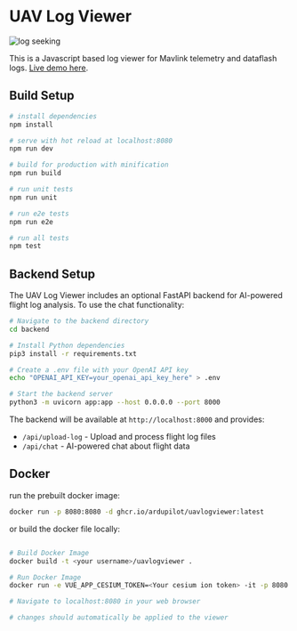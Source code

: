 # UAV Log Viewer

![log seeking](preview.gif "Logo Title Text 1")

 This is a Javascript based log viewer for Mavlink telemetry and dataflash logs.
 [Live demo here](http://plot.ardupilot.org).

## Build Setup

``` bash
# install dependencies
npm install

# serve with hot reload at localhost:8080
npm run dev

# build for production with minification
npm run build

# run unit tests
npm run unit

# run e2e tests
npm run e2e

# run all tests
npm test
```

## Backend Setup

The UAV Log Viewer includes an optional FastAPI backend for AI-powered flight log analysis. To use the chat functionality:

``` bash
# Navigate to the backend directory
cd backend

# Install Python dependencies
pip3 install -r requirements.txt

# Create a .env file with your OpenAI API key
echo "OPENAI_API_KEY=your_openai_api_key_here" > .env

# Start the backend server
python3 -m uvicorn app:app --host 0.0.0.0 --port 8000
```

The backend will be available at `http://localhost:8000` and provides:
- `/api/upload-log` - Upload and process flight log files
- `/api/chat` - AI-powered chat about flight data

## Docker

run the prebuilt docker image:

``` bash
docker run -p 8080:8080 -d ghcr.io/ardupilot/uavlogviewer:latest

```

or build the docker file locally:

``` bash

# Build Docker Image
docker build -t <your username>/uavlogviewer .

# Run Docker Image
docker run -e VUE_APP_CESIUM_TOKEN=<Your cesium ion token> -it -p 8080:8080 -v ${PWD}:/usr/src/app <your username>/uavlogviewer

# Navigate to localhost:8080 in your web browser

# changes should automatically be applied to the viewer

```
